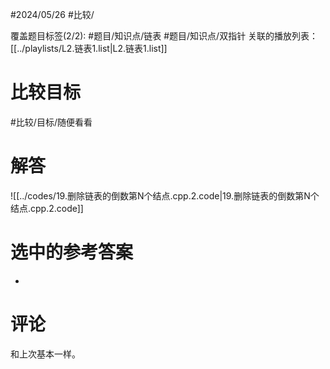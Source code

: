 #2024/05/26 #比较/

覆盖题目标签(2/2):  #题目/知识点/链表 #题目/知识点/双指针
关联的播放列表：[[../playlists/L2.链表1.list|L2.链表1.list]]

# 比较目标

#比较/目标/随便看看 

# 解答

![[../codes/19.删除链表的倒数第N个结点.cpp.2.code|19.删除链表的倒数第N个结点.cpp.2.code]]

# 选中的参考答案

-

# 评论

和上次基本一样。